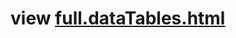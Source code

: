 # view [full.dataTables.html](http://htmlpreview.github.io/?https://github.com/OCKProject/Force11-OCKWG/blob/master/demos/biorxiv250/full.dataTables.html)
